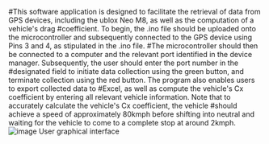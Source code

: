 #This software application is designed to facilitate the retrieval of data from GPS devices, including the ublox Neo M8, as well as the computation of a vehicle's drag #coefficient. To begin, the .ino file should be uploaded onto the microcontroller and subsequently connected to the GPS device using Pins 3 and 4, as stipulated in the .ino file. #The microcontroller should then be connected to a computer and the relevant port identified in the device manager. Subsequently, the user should enter the port number in the #designated field to initiate data collection using the green button, and terminate collection using the red button. The program also enables users to export collected data to #Excel, as well as compute the vehicle's Cx coefficient by entering all relevant vehicle information. Note that to accurately calculate the vehicle's Cx coefficient, the vehicle #should achieve a speed of approximately 80kmph before shifting into neutral and waiting for the vehicle to come to a complete stop at around 2kmph.                       
![image](https://github.com/Filipluke/GPS_data/assets/85788015/c4cf2061-7943-4cee-8308-a3d52fa9cdaf)
User graphical interface

